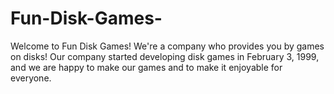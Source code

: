 # Fun-Disk-Games-
Welcome to Fun Disk Games! We're a company who provides you by games on disks!
Our company started developing disk games in February 3, 1999, and we are happy to make our games and to make it enjoyable for everyone.
